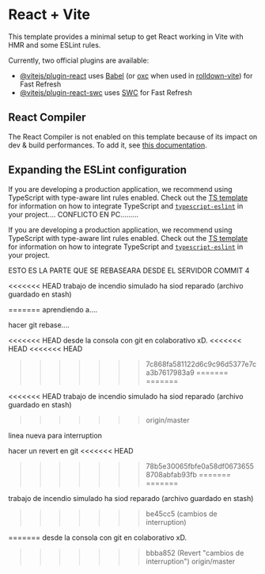# React + Vite

This template provides a minimal setup to get React working in Vite with HMR and some ESLint rules.

Currently, two official plugins are available:

- [@vitejs/plugin-react](https://github.com/vitejs/vite-plugin-react/blob/main/packages/plugin-react) uses [Babel](https://babeljs.io/) (or [oxc](https://oxc.rs) when used in [rolldown-vite](https://vite.dev/guide/rolldown)) for Fast Refresh
- [@vitejs/plugin-react-swc](https://github.com/vitejs/vite-plugin-react/blob/main/packages/plugin-react-swc) uses [SWC](https://swc.rs/) for Fast Refresh

## React Compiler

The React Compiler is not enabled on this template because of its impact on dev & build performances. To add it, see [this documentation](https://react.dev/learn/react-compiler/installation).

## Expanding the ESLint configuration



If you are developing a production application, we recommend using TypeScript with type-aware lint rules enabled. Check out the [TS template](https://github.com/vitejs/vite/tree/main/packages/create-vite/template-react-ts) for information on how to integrate TypeScript and [`typescript-eslint`](https://typescript-eslint.io) in your project.... CONFLICTO EN PC.........

If you are developing a production application, we recommend using TypeScript with type-aware lint rules enabled. Check out the [TS template](https://github.com/vitejs/vite/tree/main/packages/create-vite/template-react-ts) for information on how to integrate TypeScript and [`typescript-eslint`](https://typescript-eslint.io) in your project.

ESTO ES LA PARTE QUE SE REBASEARA DESDE EL SERVIDOR COMMIT 4

<<<<<<< HEAD
trabajo de incendio simulado ha siod reparado (archivo guardado en stash)

=======
aprendiendo a....

hacer git rebase....

<<<<<<< HEAD
desde la consola con git en colaborativo xD.
<<<<<<< HEAD
<<<<<<< HEAD
>>>>>>> 7c868fa581122d6c9c96d5377e7ca3b7617983a9
=======
=======

<<<<<<< HEAD
trabajo de incendio simulado ha siod reparado (archivo guardado en stash)
>>>>>>> origin/master

linea nueva para interruption

hacer un revert en git 
<<<<<<< HEAD
>>>>>>> 78b5e30065fbfe0a58df06736558708abfab93fb
=======
=======

trabajo de incendio simulado ha siod reparado (archivo guardado en stash)

>>>>>>> be45cc5 (cambios de interruption)

=======
desde la consola con git en colaborativo xD.
>>>>>>> bbba852 (Revert "cambios de interruption")
>>>>>>> origin/master
